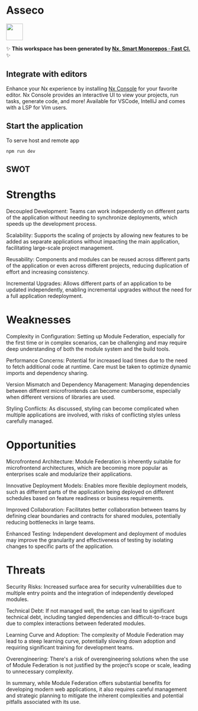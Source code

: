 # Asseco

<a alt="Nx logo" href="https://nx.dev" target="_blank" rel="noreferrer"><img src="https://raw.githubusercontent.com/nrwl/nx/master/images/nx-logo.png" width="45"></a>

✨ **This workspace has been generated by [Nx, Smart Monorepos · Fast CI.](https://nx.dev)** ✨

## Integrate with editors

Enhance your Nx experience by installing [Nx Console](https://nx.dev/nx-console) for your favorite editor. Nx Console
provides an interactive UI to view your projects, run tasks, generate code, and more! Available for VSCode, IntelliJ and
comes with a LSP for Vim users.



## Start the application

To serve host and remote app

```
npm run dev 
```

## SWOT

# Strengths
Decoupled Development:
Teams can work independently on different parts of the application without needing to synchronize deployments, which speeds up the development process.

Scalability:
Supports the scaling of projects by allowing new features to be added as separate applications without impacting the main application, facilitating large-scale project management.

Reusability:
Components and modules can be reused across different parts of the application or even across different projects, reducing duplication of effort and increasing consistency.

Incremental Upgrades:
Allows different parts of an application to be updated independently, enabling incremental upgrades without the need for a full application redeployment.

# Weaknesses
Complexity in Configuration:
Setting up Module Federation, especially for the first time or in complex scenarios, can be challenging and may require deep understanding of both the module system and the build tools.

Performance Concerns:
Potential for increased load times due to the need to fetch additional code at runtime. Care must be taken to optimize dynamic imports and dependency sharing.

Version Mismatch and Dependency Management:
Managing dependencies between different microfrontends can become cumbersome, especially when different versions of libraries are used.

Styling Conflicts:
As discussed, styling can become complicated when multiple applications are involved, with risks of conflicting styles unless carefully managed.

# Opportunities
Microfrontend Architecture:
Module Federation is inherently suitable for microfrontend architectures, which are becoming more popular as enterprises scale and modularize their applications.

Innovative Deployment Models:
Enables more flexible deployment models, such as different parts of the application being deployed on different schedules based on feature readiness or business requirements.

Improved Collaboration:
Facilitates better collaboration between teams by defining clear boundaries and contracts for shared modules, potentially reducing bottlenecks in large teams.

Enhanced Testing:
Independent development and deployment of modules may improve the granularity and effectiveness of testing by isolating changes to specific parts of the application.

# Threats
Security Risks:
Increased surface area for security vulnerabilities due to multiple entry points and the integration of independently developed modules.

Technical Debt:
If not managed well, the setup can lead to significant technical debt, including tangled dependencies and difficult-to-trace bugs due to complex interactions between federated modules.

Learning Curve and Adoption:
The complexity of Module Federation may lead to a steep learning curve, potentially slowing down adoption and requiring significant training for development teams.

Overengineering:
There's a risk of overengineering solutions when the use of Module Federation is not justified by the project’s scope or scale, leading to unnecessary complexity.

In summary, while Module Federation offers substantial benefits for developing modern web applications, it also requires careful management and strategic planning to mitigate the inherent complexities and potential pitfalls associated with its use.

